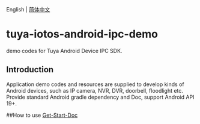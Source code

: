 English | [简体中文](./README_cn.md)

# tuya-iotos-android-ipc-demo
demo codes for Tuya Android Device IPC SDK.

## Introduction

Application demo codes and resources are supplied to develop kinds of Android devices, such as IP camera, NVR, DVR, doorbell, floodlight etc. Provide standard Android gradle dependency and Doc, support Android API 19+.

##How to use
[Get-Start-Doc](https://tuyainc.github.io/tuyasmart_android_device_sdk_doc/)



